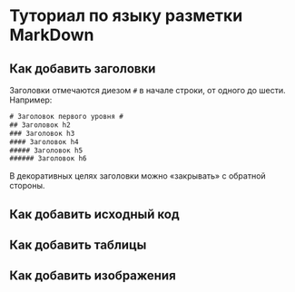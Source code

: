 # Туториал по языку разметки MarkDown

## Как добавить заголовки

Заголовки отмечаются диезом `#` в начале строки, от
одного до шести. Например:
```html
# Заголовок первого уровня #
## Заголовок h2
### Заголовок h3
#### Заголовок h4
##### Заголовок h5
###### Заголовок h6
```
В декоративных целях заголовки можно «закрывать» с
обратной стороны.

## Как добавить исходный код

## Как добавить таблицы

## Как добавить изображения